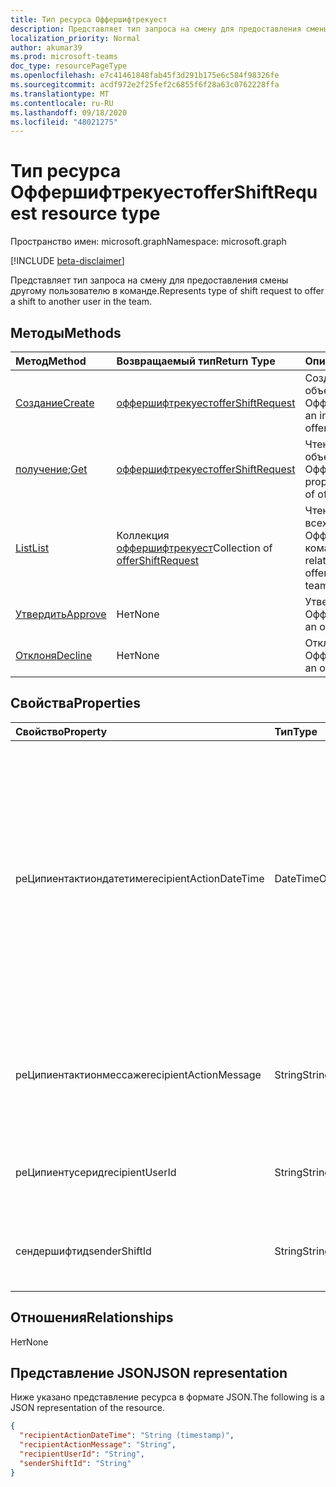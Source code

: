 ```yaml
---
title: Тип ресурса Оффершифтрекуест
description: Представляет тип запроса на смену для предоставления смены другому пользователю в команде.
localization_priority: Normal
author: akumar39
ms.prod: microsoft-teams
doc_type: resourcePageType
ms.openlocfilehash: e7c41461848fab45f3d291b175e6c584f98326fe
ms.sourcegitcommit: acdf972e2f25fef2c6855f6f28a63c0762228ffa
ms.translationtype: MT
ms.contentlocale: ru-RU
ms.lasthandoff: 09/18/2020
ms.locfileid: "48021275"
---
```

# <a name="offershiftrequest-resource-type"></a><span data-ttu-id="18576-103">Тип ресурса Оффершифтрекуест</span><span class="sxs-lookup"><span data-stu-id="18576-103">offerShiftRequest resource type</span></span>

<span data-ttu-id="18576-104">Пространство имен: microsoft.graph</span><span class="sxs-lookup"><span data-stu-id="18576-104">Namespace: microsoft.graph</span></span>

[!INCLUDE [beta-disclaimer](../../includes/beta-disclaimer.md)]

<span data-ttu-id="18576-105">Представляет тип запроса на смену для предоставления смены другому пользователю в команде.</span><span class="sxs-lookup"><span data-stu-id="18576-105">Represents type of shift request to offer a shift to another user in the team.</span></span>

## <a name="methods"></a><span data-ttu-id="18576-106">Методы</span><span class="sxs-lookup"><span data-stu-id="18576-106">Methods</span></span>

| <span data-ttu-id="18576-107">Метод</span><span class="sxs-lookup"><span data-stu-id="18576-107">Method</span></span>       | <span data-ttu-id="18576-108">Возвращаемый тип</span><span class="sxs-lookup"><span data-stu-id="18576-108">Return Type</span></span> | <span data-ttu-id="18576-109">Описание</span><span class="sxs-lookup"><span data-stu-id="18576-109">Description</span></span> |
|:-------------|:------------|:------------|
| [<span data-ttu-id="18576-110">Создание</span><span class="sxs-lookup"><span data-stu-id="18576-110">Create</span></span>](../api/offershiftrequest-post.md) | [<span data-ttu-id="18576-111">оффершифтрекуест</span><span class="sxs-lookup"><span data-stu-id="18576-111">offerShiftRequest</span></span>](offershiftrequest.md) | <span data-ttu-id="18576-112">Создайте экземпляр объекта Оффершифтрекуест.</span><span class="sxs-lookup"><span data-stu-id="18576-112">Create an instance of an offerShiftRequest object.</span></span> |
| <span data-ttu-id="18576-113">[получение](../api/offershiftrequest-get.md);</span><span class="sxs-lookup"><span data-stu-id="18576-113">[Get](../api/offershiftrequest-get.md)</span></span> | [<span data-ttu-id="18576-114">оффершифтрекуест</span><span class="sxs-lookup"><span data-stu-id="18576-114">offerShiftRequest</span></span>](offershiftrequest.md) | <span data-ttu-id="18576-115">Чтение свойств и связей объекта Оффершифтрекуест.</span><span class="sxs-lookup"><span data-stu-id="18576-115">Read properties and relationships of offerShiftRequest object.</span></span> |
| [<span data-ttu-id="18576-116">List</span><span class="sxs-lookup"><span data-stu-id="18576-116">List</span></span>](../api/offershiftrequest-list.md) | <span data-ttu-id="18576-117">Коллекция [оффершифтрекуест](offershiftrequest.md)</span><span class="sxs-lookup"><span data-stu-id="18576-117">Collection of [offerShiftRequest](offershiftrequest.md)</span></span> | <span data-ttu-id="18576-118">Чтение свойств и связей всех объектов Оффершифтрекуест в команде.</span><span class="sxs-lookup"><span data-stu-id="18576-118">Read properties and relationships of all offerShiftRequest objects in a team.</span></span> |
|[<span data-ttu-id="18576-119">Утвердить</span><span class="sxs-lookup"><span data-stu-id="18576-119">Approve</span></span>](../api/offershiftrequest-approve.md)|<span data-ttu-id="18576-120">Нет</span><span class="sxs-lookup"><span data-stu-id="18576-120">None</span></span>|<span data-ttu-id="18576-121">Утверждение Оффершифтрекуест.</span><span class="sxs-lookup"><span data-stu-id="18576-121">Approve an offerShiftRequest.</span></span> |
|[<span data-ttu-id="18576-122">Отклоня</span><span class="sxs-lookup"><span data-stu-id="18576-122">Decline</span></span>](../api/offershiftrequest-decline.md)|<span data-ttu-id="18576-123">Нет</span><span class="sxs-lookup"><span data-stu-id="18576-123">None</span></span>|<span data-ttu-id="18576-124">Отклонить Оффершифтрекуест.</span><span class="sxs-lookup"><span data-stu-id="18576-124">Decline an offerShiftRequest.</span></span> |

## <a name="properties"></a><span data-ttu-id="18576-125">Свойства</span><span class="sxs-lookup"><span data-stu-id="18576-125">Properties</span></span>

| <span data-ttu-id="18576-126">Свойство</span><span class="sxs-lookup"><span data-stu-id="18576-126">Property</span></span>     | <span data-ttu-id="18576-127">Тип</span><span class="sxs-lookup"><span data-stu-id="18576-127">Type</span></span>        | <span data-ttu-id="18576-128">Описание</span><span class="sxs-lookup"><span data-stu-id="18576-128">Description</span></span> |
|:-------------|:------------|:------------|
|<span data-ttu-id="18576-129">реЦипиентактиондатетиме</span><span class="sxs-lookup"><span data-stu-id="18576-129">recipientActionDateTime</span></span>|<span data-ttu-id="18576-130">DateTimeOffset</span><span class="sxs-lookup"><span data-stu-id="18576-130">DateTimeOffset</span></span>|<span data-ttu-id="18576-p101">Тип Timestamp представляет сведения о времени и дате с использованием формата ISO 8601 (всегда используется формат UTC). Например, значение полуночи 1 января 2014 г. в формате UTC выглядит так: `'2014-01-01T00:00:00Z'`.</span><span class="sxs-lookup"><span data-stu-id="18576-p101">The Timestamp type represents date and time information using ISO 8601 format and is always in UTC time. For example, midnight UTC on Jan 1, 2014 would look like this: `'2014-01-01T00:00:00Z'`</span></span>|
|<span data-ttu-id="18576-133">реЦипиентактионмессаже</span><span class="sxs-lookup"><span data-stu-id="18576-133">recipientActionMessage</span></span>|<span data-ttu-id="18576-134">String</span><span class="sxs-lookup"><span data-stu-id="18576-134">String</span></span>| <span data-ttu-id="18576-135">Настраиваемое сообщение, отправленное получателем запроса на смену предложением.</span><span class="sxs-lookup"><span data-stu-id="18576-135">Custom message sent by recipient of the offer shift request.</span></span> |
|<span data-ttu-id="18576-136">реЦипиентусерид</span><span class="sxs-lookup"><span data-stu-id="18576-136">recipientUserId</span></span>|<span data-ttu-id="18576-137">String</span><span class="sxs-lookup"><span data-stu-id="18576-137">String</span></span>| <span data-ttu-id="18576-138">Идентификатор пользователя, который является получателем запроса на смену.</span><span class="sxs-lookup"><span data-stu-id="18576-138">User id of the recipient of the offer shift request.</span></span>|
|<span data-ttu-id="18576-139">сендершифтид</span><span class="sxs-lookup"><span data-stu-id="18576-139">senderShiftId</span></span>|<span data-ttu-id="18576-140">String</span><span class="sxs-lookup"><span data-stu-id="18576-140">String</span></span>| <span data-ttu-id="18576-141">Идентификатор пользователя отправителя запроса на смену.</span><span class="sxs-lookup"><span data-stu-id="18576-141">User id of the sender of the offer shift request.</span></span>|

## <a name="relationships"></a><span data-ttu-id="18576-142">Отношения</span><span class="sxs-lookup"><span data-stu-id="18576-142">Relationships</span></span>

<span data-ttu-id="18576-143">Нет</span><span class="sxs-lookup"><span data-stu-id="18576-143">None</span></span>

## <a name="json-representation"></a><span data-ttu-id="18576-144">Представление JSON</span><span class="sxs-lookup"><span data-stu-id="18576-144">JSON representation</span></span>

<span data-ttu-id="18576-145">Ниже указано представление ресурса в формате JSON.</span><span class="sxs-lookup"><span data-stu-id="18576-145">The following is a JSON representation of the resource.</span></span>

<!-- {
  "blockType": "resource",
  "optionalProperties": [

  ],
  "@odata.type": "microsoft.graph.offerShiftRequest",
  "baseType": ""
}-->

```json
{
  "recipientActionDateTime": "String (timestamp)",
  "recipientActionMessage": "String",
  "recipientUserId": "String",
  "senderShiftId": "String"
}
```

<!-- uuid: 16cd6b66-4b1a-43a1-adaf-3a886856ed98
2019-02-04 14:57:30 UTC -->
<!-- {
  "type": "#page.annotation",
  "description": "offerShiftRequest resource",
  "keywords": "",
  "section": "documentation",
  "tocPath": ""
}-->



